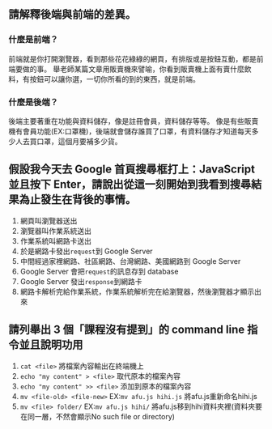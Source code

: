 ## 請解釋後端與前端的差異。

### 什麼是前端？
前端就是你打開瀏覽器，看到那些花花綠綠的網頁，有排版或是按鈕互動，都是前端要做的事。
舉老師某篇文章用販賣機來譬喻，你看到販賣機上面有賣什麼飲料，有按鈕可以讓你選，一切你所看的到的東西，就是前端。

### 什麼是後端？
後端主要著重在功能與資料儲存，像是註冊會員，資料儲存等等。
像是有些販賣機有會員功能(EX:口罩機)，後端就會儲存誰買了口罩，有資料儲存才知道每天多少人去買口罩，這個月要補多少貨。


## 假設我今天去 Google 首頁搜尋框打上：JavaScript 並且按下 Enter，請說出從這一刻開始到我看到搜尋結果為止發生在背後的事情。

1. 網頁叫瀏覽器送出
2. 瀏覽器叫作業系統送出
3. 作業系統叫網路卡送出
4. 於是網路卡發出`request`到 Google Server
5. 中間經過家裡網路、社區網路、台灣網路、美國網路到 Google Server
6. Google Server 會把`request`的訊息存到 database 
7. Google Server 發出`response`到網路卡
8. 網路卡解析完給作業系統，作業系統解析完在給瀏覽器，然後瀏覽器才顯示出來


## 請列舉出 3 個「課程沒有提到」的 command line 指令並且說明功用
1. `cat <file>`  將檔案內容輸出在終端機上
2. `echo "my content" > <file>`   取代原本的檔案內容
3. `echo "my content" >> <file>`   添加到原本的檔案內容
4. `mv <file-old> <file-new>`  EX:`mv afu.js hihi.js` 將afu.js重新命名hihi.js
5. `mv <file> folder/`   EX:`mv afu.js hihi/`   將afu.js移到hihi資料夾裡(資料夾要在同一層，不然會顯示No such file or directory) 
